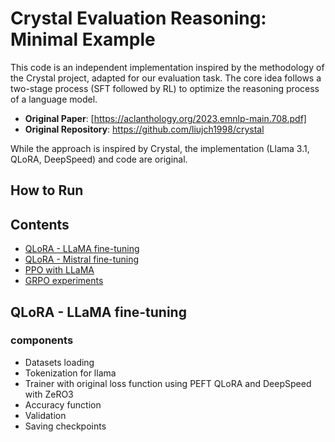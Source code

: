 # Crystal Evaluation Reasoning: Minimal Example

This code is an independent implementation inspired by the methodology of the Crystal project, adapted for our evaluation task. The core idea follows a two-stage process (SFT followed by RL) to optimize the reasoning process of a language model.

-   **Original Paper**: [https://aclanthology.org/2023.emnlp-main.708.pdf]
-   **Original Repository**: https://github.com/liujch1998/crystal

While the approach is inspired by Crystal, the implementation (Llama 3.1, QLoRA, DeepSpeed) and code are original.

## How to Run

## Contents
- [QLoRA - LLaMA fine-tuning](qlora-llama/)
- [QLoRA - Mistral fine-tuning](qlora-mistral/)
- [PPO with LLaMA](ppo/)
- [GRPO experiments](grpo/)


## QLoRA - LLaMA fine-tuning
### components
- Datasets loading
- Tokenization for llama
- Trainer with original loss function using PEFT QLoRA and DeepSpeed with ZeRO3
- Accuracy function
- Validation
- Saving checkpoints
